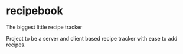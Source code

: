 # recipebook
The biggest little recipe tracker

Project to be a server and client based recipe tracker with ease to add recipes.
